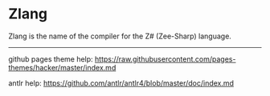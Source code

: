 # Zlang

Zlang is the name of the compiler for the Z# (Zee-Sharp) language.

---

github pages theme help:
https://raw.githubusercontent.com/pages-themes/hacker/master/index.md

antlr help:
https://github.com/antlr/antlr4/blob/master/doc/index.md
